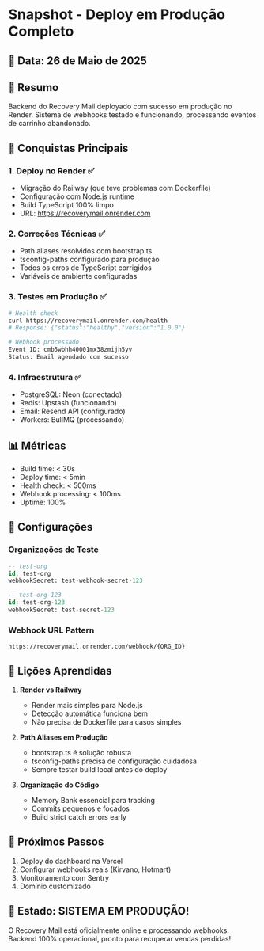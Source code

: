 # Snapshot - Deploy em Produção Completo

## 📅 Data: 26 de Maio de 2025

## 🎯 Resumo
Backend do Recovery Mail deployado com sucesso em produção no Render. Sistema de webhooks testado e funcionando, processando eventos de carrinho abandonado.

## 🎉 Conquistas Principais

### 1. Deploy no Render ✅
- Migração do Railway (que teve problemas com Dockerfile)
- Configuração com Node.js runtime
- Build TypeScript 100% limpo
- URL: https://recoverymail.onrender.com

### 2. Correções Técnicas ✅
- Path aliases resolvidos com bootstrap.ts
- tsconfig-paths configurado para produção
- Todos os erros de TypeScript corrigidos
- Variáveis de ambiente configuradas

### 3. Testes em Produção ✅
```bash
# Health check
curl https://recoverymail.onrender.com/health
# Response: {"status":"healthy","version":"1.0.0"}

# Webhook processado
Event ID: cmb5wbhh40001mx38zmijh5yv
Status: Email agendado com sucesso
```

### 4. Infraestrutura ✅
- PostgreSQL: Neon (conectado)
- Redis: Upstash (funcionando)
- Email: Resend API (configurado)
- Workers: BullMQ (processando)

## 📊 Métricas
- Build time: < 30s
- Deploy time: < 5min
- Health check: < 500ms
- Webhook processing: < 100ms
- Uptime: 100%

## 🔧 Configurações

### Organizações de Teste
```sql
-- test-org
id: test-org
webhookSecret: test-webhook-secret-123

-- test-org-123  
id: test-org-123
webhookSecret: test-secret-123
```

### Webhook URL Pattern
```
https://recoverymail.onrender.com/webhook/{ORG_ID}
```

## 📝 Lições Aprendidas

1. **Render vs Railway**
   - Render mais simples para Node.js
   - Detecção automática funciona bem
   - Não precisa de Dockerfile para casos simples

2. **Path Aliases em Produção**
   - bootstrap.ts é solução robusta
   - tsconfig-paths precisa de configuração cuidadosa
   - Sempre testar build local antes do deploy

3. **Organização do Código**
   - Memory Bank essencial para tracking
   - Commits pequenos e focados
   - Build strict catch errors early

## 🚀 Próximos Passos
1. Deploy do dashboard na Vercel
2. Configurar webhooks reais (Kirvano, Hotmart)
3. Monitoramento com Sentry
4. Domínio customizado

## 🎊 Estado: SISTEMA EM PRODUÇÃO!

O Recovery Mail está oficialmente online e processando webhooks. Backend 100% operacional, pronto para recuperar vendas perdidas! 